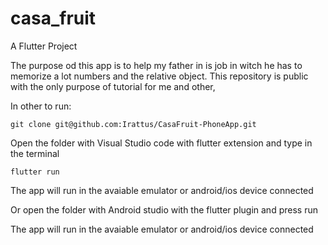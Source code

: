 # casa_fruit

A Flutter Project

The purpose od this app is to help my father in is job in witch he has to memorize a lot numbers and the relative object.
This repository is public with the only purpose of tutorial for me and other,

In other to run:
```
git clone git@github.com:Irattus/CasaFruit-PhoneApp.git
```
Open the folder with Visual Studio code with flutter extension and type in the terminal 
```
flutter run
```
The app will run in the avaiable emulator or android/ios device connected

Or open the folder with Android studio with the flutter plugin and press run

The app will run in the avaiable emulator or android/ios device connected
